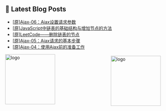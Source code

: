 ## 📕 Latest Blog Posts

<!-- BLOG-POST-LIST:START -->
- [[原]Ajax-06：Ajax设置请求参数](https://blog.csdn.net/sinat_41696687/article/details/114695483)
- [[原]JavaScript中链表的基础结构与增加节点的方法](https://blog.csdn.net/sinat_41696687/article/details/114687953)
- [[原]LeetCode——删除链表的节点](https://blog.csdn.net/sinat_41696687/article/details/114686985)
- [[原]Ajax-05：Ajax请求的基本步骤](https://blog.csdn.net/sinat_41696687/article/details/114680972)
- [[原]Ajax-04：使用Ajax前的准备工作](https://blog.csdn.net/sinat_41696687/article/details/114675983)
<!-- BLOG-POST-LIST:END -->
<img src="https://github-readme-stats.vercel.app/api?username=qq1120637483&show_icons=true" alt="logo" height="160" align="right" style="margin: 5px; margin-bottom: 20px;" />

<img src="https://github-profile-trophy.vercel.app/?username=qq1120637483&theme=flat&column=7" alt="logo" height="160" align="center" style="margin: auto; margin-bottom: 20px;" />


<!--
**qq1120637483/qq1120637483** is a ✨ _special_ ✨ repository because its `README.md` (this file) appears on your GitHub profile.

Here are some ideas to get you started:

- 🔭 I’m currently working on ...
- 🌱 I’m currently learning ...
- 👯 I’m looking to collaborate on ...
- 🤔 I’m looking for help with ...
- 💬 Ask me about ...
- 📫 How to reach me: ...
- 😄 Pronouns: ...
- ⚡ Fun fact: ...
-->
